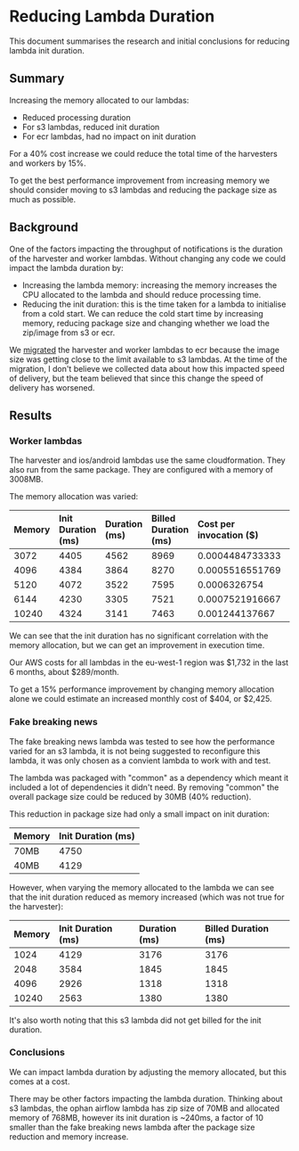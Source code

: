 # Reducing Lambda Duration

This document summarises the research and initial conclusions for reducing lambda init duration.

## Summary

Increasing the memory allocated to our lambdas:
- Reduced processing duration
- For s3 lambdas, reduced init duration
- For ecr lambdas, had no impact on init duration

For a 40% cost increase we could reduce the total time of the harvesters and workers by 15%.

To get the best performance improvement from increasing memory we should consider moving to s3 lambdas and reducing the package size as much as possible.

## Background

One of the factors impacting the throughput of notifications is the duration of the harvester and worker lambdas. Without changing any code we could impact the lambda duration by:
- Increasing the lambda memory: increasing the memory increases the CPU allocated to the lambda and should reduce processing time.
- Reducing the init duration: this is the time taken for a lambda to initialise from a cold start. We can reduce the cold start time by increasing memory, reducing package size and changing whether we load the zip/image from s3 or ecr.

We [migrated](https://github.com/guardian/mobile-n10n/pull/565) the harvester and worker lambdas to ecr because the image size was getting close to the limit available to s3 lambdas. At the time of the migration, I don't believe we collected data about how this impacted speed of delivery, but the team believed that since this change the speed of delivery has worsened.

## Results

### Worker lambdas

The harvester and ios/android lambdas use the same cloudformation. They also run from the same package. They are configured with a memory of 3008MB.

The memory allocation was varied:

|Memory|Init Duration (ms)|Duration (ms)|Billed Duration (ms)|Cost per invocation ($)|% increase in $|% reduction in time|
|:----|:----|:----|:----|:----|:----|:----|
|3072|4405|4562|8969|0.0004484733333| | |
|4096|4384|3864|8270|0.0005516551769|23|8|
|5120|4072|3522|7595|0.0006326754|41|15|
|6144|4230|3305|7521|0.0007521916667|67|16|
|10240|4324|3141|7463|0.001244137667|77|16|

We can see that the init duration has no significant correlation with the memory allocation, but we can get an improvement in execution time.

Our AWS costs for all lambdas in the eu-west-1 region was $1,732 in the last 6 months, about $289/month. 

To get a 15% performance improvement by changing memory allocation alone we could estimate an increased monthly cost of $404, or $2,425.


### Fake breaking news

The fake breaking news lambda was tested to see how the performance varied for an s3 lambda, it is not being suggested to reconfigure this lambda, it was only chosen as a convient lambda to work with and test.

The lambda was packaged with "common" as a dependency which meant it included a lot of dependencies it didn't need. By removing "common" the overall package size could be reduced by 30MB (40% reduction).

This reduction in package size had only a small impact on init duration:

|Memory|Init Duration (ms)|
|:----|:----|
|70MB|4750|
|40MB|4129|


However, when varying the memory allocated to the lambda we can see that the init duration reduced as memory increased (which was not true for the harvester):

|Memory|Init Duration (ms)|Duration (ms)|Billed Duration (ms)|
|:----|:----|:----|:----|
|1024|4129|3176|3176|
|2048|3584|1845|1845|
|4096|2926|1318|1318|
|10240|2563|1380|1380|

It's also worth noting that this s3 lambda did not get billed for the init duration.

### Conclusions

We can impact lambda duration by adjusting the memory allocated, but this comes at a cost.

There may be other factors impacting the lambda duration. Thinking about s3 lambdas, the ophan airflow lambda has zip size of 70MB and allocated memory of 768MB, however its init duration is ~240ms, a factor of 10 smaller than the fake breaking news lambda after the package size reduction and memory increase.